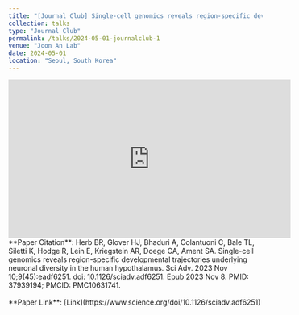 ```yaml
---
title: "[Journal Club] Single-cell genomics reveals region-specific developmental trajectories underlying neuronal diversity in the human hypothalamus"
collection: talks
type: "Journal Club"
permalink: /talks/2024-05-01-journalclub-1
venue: "Joon An Lab"
date: 2024-05-01
location: "Seoul, South Korea"
---
```

<iframe width="560" height="315" src="https://www.youtube.com/embed/h6cPGjzS2J0" 
        title="YouTube video player" frameborder="0" 
        allow="accelerometer; autoplay; clipboard-write; encrypted-media; gyroscope; picture-in-picture" 
        allowfullscreen>
</iframe>
<br>
**Paper Citation**: Herb BR, Glover HJ, Bhaduri A, Colantuoni C, Bale TL, Siletti K, Hodge R, Lein E, Kriegstein AR, Doege CA, Ament SA. Single-cell genomics reveals region-specific developmental trajectories underlying neuronal diversity in the human hypothalamus. Sci Adv. 2023 Nov 10;9(45):eadf6251. doi: 10.1126/sciadv.adf6251. Epub 2023 Nov 8. PMID: 37939194; PMCID: PMC10631741. <br><br>
**Paper Link**: [Link](https://www.science.org/doi/10.1126/sciadv.adf6251)